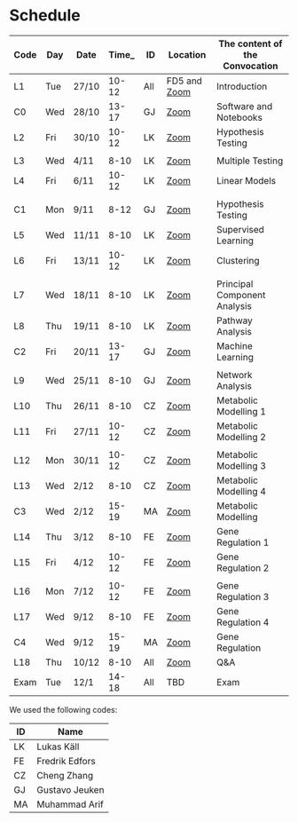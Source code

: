 # Schedule

| Code | Day  | Date  | Time_  | ID  | Location | The content of the Convocation |
|--------|-------|--------|---------------|------------|----|----------------------------------------|
 | L1 | Tue | 27/10 | 10-12 |  All | FD5 and [Zoom](https://kth-se.zoom.us/j/65439410740) | Introduction |
 | C0 | Wed | 28/10 | 13-17 |  GJ | [Zoom](https://kth-se.zoom.us/j/68885720217) | Software and Notebooks
 | L2 | Fri | 30/10 | 10-12 |  LK | [Zoom](https://kth-se.zoom.us/j/69456300835) | Hypothesis Testing |
 |    |     |       |       |            |    |
 | L3 | Wed | 4/11 | 8-10 |  LK | [Zoom](https://kth-se.zoom.us/j/69505973424) |  Multiple Testing  |
 | L4 | Fri | 6/11 | 10-12 |  LK | [Zoom](https://kth-se.zoom.us/j/67257298556) | Linear Models |
 |    |     |       |       |            |    |
 | C1 | Mon | 9/11 | 8-12 |  GJ | [Zoom](https://kth-se.zoom.us/j/68513702376) | Hypothesis Testing
 | L5 | Wed | 11/11 | 8-10 |  LK | [Zoom](https://kth-se.zoom.us/j/68469269683) | Supervised Learning |
 | L6 | Fri | 13/11 | 10-12 |  LK | [Zoom](https://kth-se.zoom.us/j/69193776891) | Clustering |
 |    |     |       |       |            |    |
 | L7 | Wed | 18/11 | 8-10 |  LK | [Zoom](https://kth-se.zoom.us/j/69220579732) | Principal Component Analysis |
 | L8 | Thu | 19/11 | 8-10 |  LK | [Zoom](https://kth-se.zoom.us/j/62849548635) | Pathway Analysis |
 | C2 | Fri | 20/11 | 13-17 |  GJ | [Zoom](https://kth-se.zoom.us/j/65638658194) | Machine Learning |
 |      |       |           |           |           |   |
 | L9 | Wed | 25/11 | 8-10 |  GJ | [Zoom](https://kth-se.zoom.us/j/61421004663) | Network Analysis |
 | L10 | Thu | 26/11 | 8-10 |  CZ | [Zoom](https://kth-se.zoom.us/j/63578217451) |  Metabolic Modelling 1 |
 | L11 | Fri | 27/11 | 10-12 |  CZ | [Zoom](https://kth-se.zoom.us/j/63039584551) | Metabolic Modelling 2 |
 |    |     |       |       |            |    |
 | L12 | Mon | 30/11 | 10-12 |  CZ | [Zoom](https://kth-se.zoom.us/j/62114841438) | Metabolic Modelling 3 |
 | L13 | Wed | 2/12 | 8-10 |  CZ | [Zoom](https://kth-se.zoom.us/j/66832154474) | Metabolic Modelling 4 |
 | C3 | Wed | 2/12 | 15-19 |  MA | [Zoom](https://kth-se.zoom.us/j/65678435002) | Metabolic Modelling |
 | L14 | Thu | 3/12 | 8-10 |  FE | [Zoom](https://kth-se.zoom.us/j/63012467687) | Gene Regulation 1 |
 | L15 | Fri | 4/12 | 10-12 |  FE | [Zoom](https://kth-se.zoom.us/j/62038814914) | Gene Regulation 2 |
 |    |     |       |       |            |    |
 | L16 | Mon | 7/12 | 10-12 |  FE | [Zoom](https://kth-se.zoom.us/j/63395171250) | Gene Regulation 3 |
 | L17 | Wed | 9/12 | 8-10 |  FE | [Zoom]( https://kth-se.zoom.us/j/67669702155) | Gene Regulation 4 |
 | C4 | Wed | 9/12 | 15-19 |  MA | [Zoom](https://kth-se.zoom.us/j/62172233680) | Gene Regulation |
 | L18 | Thu | 10/12 | 8-10 |  All | [Zoom](https://kth-se.zoom.us/j/63235701000) | Q&A
 | Exam | Tue | 12/1 | 14-18 |  All |  TBD |Exam |  

We used the following codes:

 | ID | Name |
 |----|------|
 | LK | Lukas Käll |
 | FE | Fredrik Edfors |
 | CZ | Cheng Zhang |
 | GJ | Gustavo Jeuken |
 | MA | Muhammad Arif |
